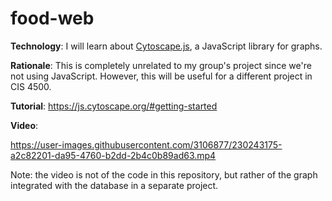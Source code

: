 # food-web

**Technology**: I will learn about [Cytoscape.js](https://js.cytoscape.org/), a JavaScript library for graphs.

**Rationale**: This is completely unrelated to my group's project since we're not using JavaScript. However, this will be useful for a different project in CIS 4500.

**Tutorial**: https://js.cytoscape.org/#getting-started

**Video**:

https://user-images.githubusercontent.com/3106877/230243175-a2c82201-da95-4760-b2dd-2b4c0b89ad63.mp4

Note: the video is not of the code in this repository, but rather of the graph integrated with the database in a separate project.
